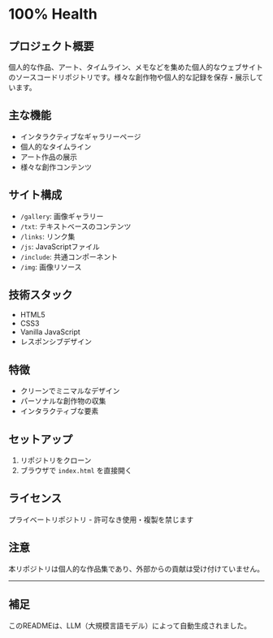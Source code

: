 # 100% Health

## プロジェクト概要
個人的な作品、アート、タイムライン、メモなどを集めた個人的なウェブサイトのソースコードリポジトリです。様々な創作物や個人的な記録を保存・展示しています。

## 主な機能
- インタラクティブなギャラリーページ
- 個人的なタイムライン
- アート作品の展示
- 様々な創作コンテンツ

## サイト構成
- `/gallery`: 画像ギャラリー
- `/txt`: テキストベースのコンテンツ
- `/links`: リンク集
- `/js`: JavaScriptファイル
- `/include`: 共通コンポーネント
- `/img`: 画像リソース

## 技術スタック
- HTML5
- CSS3
- Vanilla JavaScript
- レスポンシブデザイン

## 特徴
- クリーンでミニマルなデザイン
- パーソナルな創作物の収集
- インタラクティブな要素

## セットアップ
1. リポジトリをクローン
2. ブラウザで `index.html` を直接開く

## ライセンス
プライベートリポジトリ - 許可なき使用・複製を禁じます

## 注意
本リポジトリは個人的な作品集であり、外部からの貢献は受け付けていません。

---

## 補足
このREADMEは、LLM（大規模言語モデル）によって自動生成されました。